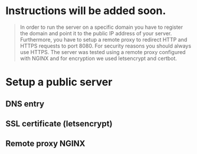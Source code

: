 # Instructions will be added soon.

> In order to run the server on a specific domain you have to register the domain
> and point it to the public IP address of your server. Furthermore, you have to 
> setup a remote proxy to redirect HTTP and HTTPS requests to port 8080. 
> For security reasons you should always use HTTPS. The server was tested using
> a remote proxy configured with NGINX and for encryption we used letsencrypt and 
> certbot.

# Setup a public server

## DNS entry

## SSL certificate (letsencrypt)

## Remote proxy NGINX

